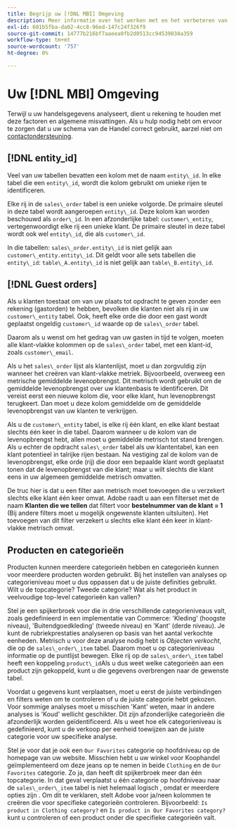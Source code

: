 ```yaml
---
title: Begrijp uw [!DNL MBI] Omgeving
description: Meer informatie over het werken met en het verbeteren van uw [!DNL MBI] milieu.
exl-id: 601b5fba-da02-4cc8-96ed-147c24f326f9
source-git-commit: 14777b216bf7aaeea0fb2d0513cc94539034a359
workflow-type: tm+mt
source-wordcount: '757'
ht-degree: 0%

---
```


# Uw [!DNL MBI] Omgeving

Terwijl u uw handelsgegevens analyseert, dient u rekening te houden met deze factoren en algemene misvattingen. Als u hulp nodig hebt om ervoor te zorgen dat u uw schema van de Handel correct gebruikt, aarzel niet om [contactondersteuning](https://experienceleague.adobe.com/docs/commerce-knowledge-base/kb/troubleshooting/miscellaneous/mbi-service-policies.html?lang=en).

## [!DNL entity\_id]

Veel van uw tabellen bevatten een kolom met de naam `entity\_id`. In elke tabel die een `entity\_id`, wordt die kolom gebruikt om unieke rijen te identificeren.

Elke rij in de `sales\_order` tabel is een unieke volgorde. De primaire sleutel in deze tabel wordt aangeroepen `entity\_id`. Deze kolom kan worden beschouwd als `order\_id`. In een afzonderlijke tabel: `customer\_entity`, vertegenwoordigt elke rij een unieke klant. De primaire sleutel in deze tabel wordt ook wel `entity\_id`, die als `customer\_id`.

In die tabellen: `sales\_order.entity\_id` is niet gelijk aan `customer\_entity.entity\_id`. Dit geldt voor alle sets tabellen die `entity\_id`: `table\_A.entity\_id` is niet gelijk aan `table\_B.entity\_id`.

## [!DNL Guest orders]

Als u klanten toestaat om van uw plaats tot opdracht te geven zonder een rekening (gastorden) te hebben, bevolken die klanten niet als rij in uw `customer\_entity` tabel. Ook, heeft elke orde die door een gast wordt geplaatst ongeldig `customer\_id` waarde op de `sales\_order` tabel.

Daarom als u wenst om het gedrag van uw gasten in tijd te volgen, moeten alle klant-vlakke kolommen op de `sales\_order` tabel, met een klant-id, zoals `customer\_email`.

Als u het `sales\_order` lijst als klantenlijst, moet u dan zorgvuldig zijn wanneer het creëren van klant-vlakke metriek. Bijvoorbeeld, overweeg een metrische gemiddelde levenopbrengst. Dit metrisch wordt gebruikt om de gemiddelde levenopbrengst over uw klantenbasis te identificeren. Dit vereist eerst een nieuwe kolom die, voor elke klant, hun levenopbrengst terugkeert. Dan moet u deze kolom gemiddelde om de gemiddelde levenopbrengst van uw klanten te verkrijgen.

Als u de `customer\_entity` tabel, is elke rij één klant, en elke klant bestaat slechts één keer in die tabel. Daarom wanneer u de kolom van de levenopbrengst hebt, allen moet u gemiddelde metrisch tot stand brengen. Als u echter de opdracht `sales\_order` tabel als uw klantentabel, kan een klant potentieel in talrijke rijen bestaan. Na vestiging zal de kolom van de levenopbrengst, elke orde (rij) die door een bepaalde klant wordt geplaatst tonen dat de levenopbrengst van die klant; maar u wilt slechts die klant eens in uw algemeen gemiddelde metrisch omvatten.

De truc hier is dat u een filter aan metrisch moet toevoegen die u verzekert slechts elke klant één keer omvat. Adobe raadt u aan een filterset met de naam **Klanten die we tellen** dat filtert voor **bestelnummer van de klant = 1** (Bij andere filters moet u mogelijk ongewenste klanten uitsluiten). Het toevoegen van dit filter verzekert u slechts elke klant één keer in klant-vlakke metrisch omvat.

## Producten en categorieën

Producten kunnen meerdere categorieën hebben en categorieën kunnen voor meerdere producten worden gebruikt. Bij het instellen van analyses op categorieniveau moet u dus oppassen dat u de juiste definities gebruikt. Wilt u de topcategorie? Tweede categorie? Wat als het product in veelvoudige top-level categorieën kan vallen?

Stel je een spijkerbroek voor die in drie verschillende categorieniveaus valt, zoals gedefinieerd in een implementatie van Commerce: &#39;Kleding&#39; (hoogste niveau), &#39;Buitendgoedkleding&#39; (tweede niveau) en &#39;Kant&#39; (derde niveau). Je kunt de rubriekprestaties analyseren op basis van het aantal verkochte eenheden. Metrisch u voor deze analyse nodig hebt is _Objecten verkocht_, die op de `sales\_order\_item` tabel. Daarom moet u op categorieniveau informatie op de puntlijst bewegen. Elke rij op de `sales\_order\_item` tabel heeft een koppeling `product\_id`Als u dus weet welke categorieën aan een product zijn gekoppeld, kunt u die gegevens overbrengen naar de gewenste tabel.

Voordat u gegevens kunt verplaatsen, moet u eerst de juiste verbindingen en filters weten om te controleren of u de juiste categorie hebt gekozen. Voor sommige analyses moet u misschien &#39;Kant&#39; weten, maar in andere analyses is &#39;Koud&#39; wellicht geschikter. Dit zijn afzonderlijke categorieën die afzonderlijk worden geïdentificeerd. Als u weet hoe elk categorieniveau is gedefinieerd, kunt u de verkoop per eenheid toewijzen aan de juiste categorie voor uw specifieke analyse.

Stel je voor dat je ook een `Our Favorites` categorie op hoofdniveau op de homepage van uw website. Misschien hebt u uw winkel voor Koophandel geïmplementeerd om deze jeans op te nemen in beide `Clothing` en de `Our Favorites` categorie. Zo ja, dan heeft dit spijkerbroek meer dan één topcategorie. In dat geval verplaatst u één categorie op hoofdniveau naar de `sales\_order\_item` tabel is niet helemaal logisch , omdat er meerdere opties zijn . Om dit te verklaren, stelt Adobe voor ja/neen kolommen te creëren die voor specifieke categorieën controleren. Bijvoorbeeld: `Is product in Clothing category?` en `Is product in Our Favorites category?` kunt u controleren of een product onder die specifieke categorieën valt.
